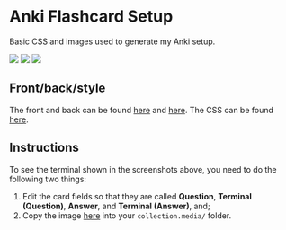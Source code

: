 # Anki Flashcard Setup

Basic CSS and images used to generate my Anki setup.

![](https://github.com/PuneetMatharu/AnkiSetup/tree/main/images/demo_basic.png)
![](https://github.com/PuneetMatharu/AnkiSetup/tree/main/images/demo_bold_coloured.png)
![](https://github.com/PuneetMatharu/AnkiSetup/tree/main/images/demo_double_terminal.png)

## Front/back/style

The front and back can be found [here](light_mode_front.html) and [here](light_mode_back.html). The CSS can be found [here](light_mode_style.css). 

## Instructions

To see the terminal shown in the screenshots above, you need to do the following two things:
1. Edit the card fields so that they are called **Question**, **Terminal (Question)**, **Answer**, and **Terminal (Answer)**, and;
1. Copy the image [here](https://github.com/PuneetMatharu/AnkiSetup/tree/main/images/terminal-bar.png) into your `collection.media/` folder.

